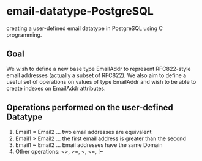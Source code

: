 # email-datatype-PostgreSQL
 creating a user-defined email datatype in PostgreSQL using C programming.
 
## Goal
We wish to define a new base type EmailAddr to represent RFC822-style email addresses (actually a subset of RFC822). We also aim to define a useful set of operations on values of type EmailAddr and wish to be able to create indexes on EmailAddr attributes. 

## Operations performed on the user-defined Datatype
1. Email1 = Email2 ... two email addresses are equivalent
2. Email1 > Email2 ... the first email address is greater than the second
3. Email1 ~ Email2 ... Email addresses have the same Domain 
4. Other operations: <>, >=, <, <=, !~


